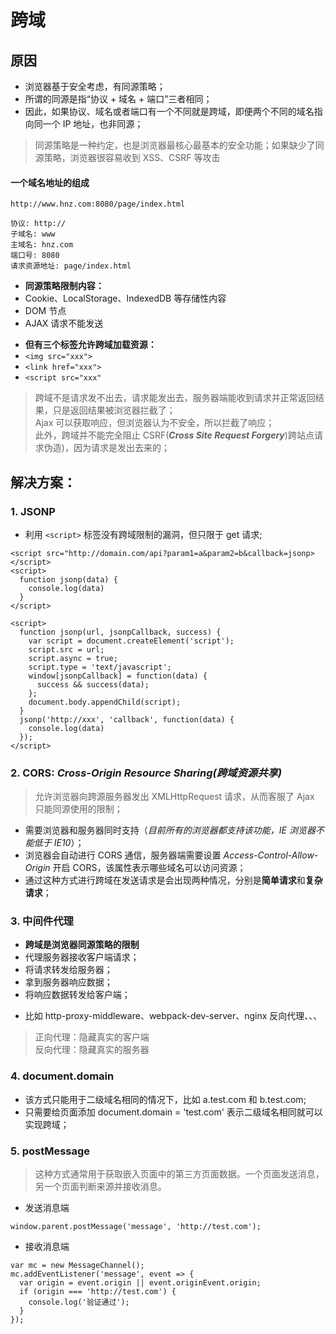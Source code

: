 # 跨域

## 原因

- 浏览器基于安全考虑，有同源策略；  
- 所谓的同源是指“协议 + 域名 + 端口”三者相同；  
- 因此，如果协议、域名或者端口有一个不同就是跨域，即便两个不同的域名指向同一个 IP 地址，也非同源；  

> 同源策略是一种约定，也是浏览器最核心最基本的安全功能；如果缺少了同源策略，浏览器很容易收到 XSS、CSRF 等攻击  

#### 一个域名地址的组成
```
http://www.hnz.com:8080/page/index.html

协议: http://
子域名: www
主域名: hnz.com
端口号: 8080
请求资源地址: page/index.html
```

- **同源策略限制内容：**
- Cookie、LocalStorage、IndexedDB 等存储性内容
- DOM 节点
- AJAX 请求不能发送

+ **但有三个标签允许跨域加载资源：**
+ `<img src="xxx">`
+ `<link href="xxx">`
+ `<script src="xxx"`

> 跨域不是请求发不出去，请求能发出去，服务器端能收到请求并正常返回结果，只是返回结果被浏览器拦截了；  
> Ajax 可以获取响应，但浏览器认为不安全，所以拦截了响应；  
> 此外，跨域并不能完全阻止 CSRF(***Cross Site Request Forgery***)跨站点请求伪造)，因为请求是发出去来的；

## 解决方案：
### 1. JSONP
- 利用 `<script>` 标签没有跨域限制的漏洞，但只限于 get 请求;
```
<script src="http://domain.com/api?param1=a&param2=b&callback=jsonp></script>
<script>
  function jsonp(data) {
    console.log(data)
  }
</script>
```
```
<script>
  function jsonp(url, jsonpCallback, success) {
    var script = document.createElement('script');
    script.src = url;
    script.async = true;
    script.type = 'text/javascript';
    window[jsonpCallback] = function(data) {
      success && success(data);
    };
    document.body.appendChild(script);
  }
  jsonp('http://xxx', 'callback', function(data) {
    console.log(data)
  });
</script>
```

### 2. CORS: ***Cross-Origin Resource Sharing(跨域资源共享)***
> 允许浏览器向跨源服务器发出 XMLHttpRequest 请求，从而客服了 Ajax 只能同源使用的限制；  

- 需要浏览器和服务器同时支持（*目前所有的浏览器都支持该功能，IE 浏览器不能低于 IE10*）；
- 浏览器会自动进行 CORS 通信，服务器端需要设置 *Access-Control-Allow-Origin* 开启 CORS，该属性表示哪些域名可以访问资源；
- 通过这种方式进行跨域在发送请求是会出现两种情况，分别是**简单请求**和**复杂请求**；

### 3. 中间件代理
- **跨域是浏览器同源策略的限制**
- 代理服务器接收客户端请求；
- 将请求转发给服务器；
- 拿到服务器响应数据；
- 将响应数据转发给客户端；

* 比如 http-proxy-middleware、webpack-dev-server、nginx 反向代理、、、

> 正向代理：隐藏真实的客户端  
> 反向代理：隐藏真实的服务器  


### 4. document.domain
- 该方式只能用于二级域名相同的情况下，比如 a.test.com 和 b.test.com;
- 只需要给页面添加 document.domain = 'test.com' 表示二级域名相同就可以实现跨域；

### 5. postMessage
> 这种方式通常用于获取嵌入页面中的第三方页面数据。一个页面发送消息，另一个页面判断来源并接收消息。

- 发送消息端
```
window.parent.postMessage('message', 'http://test.com');
```
- 接收消息端

```
var mc = new MessageChannel();
mc.addEventListener('message', event => {
  var origin = event.origin || event.originEvent.origin;
  if (origin === 'http://test.com') {
    console.log('验证通过');
  }
});
```




